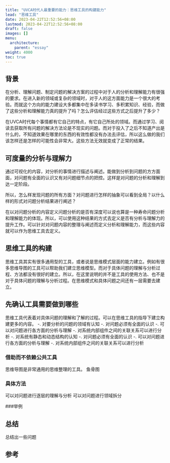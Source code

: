 ```yaml
---
title: "UVCA时代人最重要的能力：思维工具的构建能力"
lead: "思维工具"
date: 2023-04-22T12:52:56+08:00
lastmod: 2023-04-22T12:52:56+08:00
draft: false
images: []
menu:
  architecture:
    parent: "essay"
weight: 4000
toc: true
---
```


## 背景
在分析、理解问题、制定问题的解决方案的过程中对于人的分析和理解能力有很强的要求。在进入新的领域或复杂的领域时，对于人的这方面能力是一个很大的考验。而就这个方向的能力建设大多都集中在多读书学习、多积累知识、经验，而做了这些分析和理解能力真的提升了吗？怎么评估经过这些方式之后提升了多少？

在UVCA时代每个事情都有它自己的特点，有它自己所处的领域。而通过学习、阅读去获取所有问题的解决方法论是不现实的问题。而对于投入了之后不知道产出是什么的，不知道效果在哪里的东西的有效性都没有办法去评估，所以这么做的我们该怎样还是怎样的可能性会非常大。这些方法无效就变成了正常的结果。

## 可度量的分析与理解力
通过可视化的内容，对分析的事情进行描述与阐述。能做到分析到问题的方方面面，对问题有全面的认识又有对问题细节点的把控。这样是对问题的分析和理解到达一定阶段。

所以，怎么样发现问题的所有方面？对问题进行怎样的抽象可以看到全局？以什么样的形式对问题分析结果进行阐述？

在以对问题分析的内容定义问题分析的是否有深度可以说也算是一种寿命问题分析和理解能力的体现。所以，可以使用这种结果的方式去定义是否有分析与理解力的提升工作。可以针对对问题内容的整理与阐述而定义分析和理解能力，而这些内容就可以作为思维工具去定义。

## 思维工具的构建
思维工具其实有很多通用型的工具，或者说是思维模式层面的能力建立。例如有很多思维导图的工具可以帮助我们建立思维模型。而对于具体问题的理解与分析过程、方法都没有很好的建立。所以，在这里说明的并不是工具的使用方法、也不是对于具体问题的理解与分析过程。在思维模式和具体问题之间还有一层需要去建立。

## 先确认工具需要做到哪些
思维工具代表着对具体问题的理解和了解的过程。可以在思维工具的指导下建立构建更多的内容。
-. 对要分析的问题的领域有认知
-. 对问题必须有全面的认识
-. 可以对问题进行各方面的分析与理解
-. 对系统内部组件之间的关联关系可以进行分析
-. 对系统有静态和动态结构的认知
-. 对问题必须有全面的认识
-. 可以对问题进行各方面的分析与理解
-. 对系统内部组件之间的关联关系可以进行分析

### 借助而不依赖公共工具
思维导图是非常通用的思维整理的工具。
鱼骨图

### 具体方法
可以对问题进行逐层的理解与分析
可以对问题进行领域拆分

###举例


## 总结
总结出一些问题

## 参考